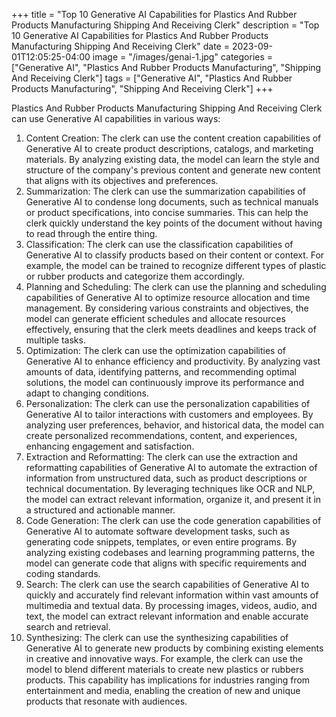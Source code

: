+++
title = "Top 10 Generative AI Capabilities for Plastics And Rubber Products Manufacturing Shipping And Receiving Clerk"
description = "Top 10 Generative AI Capabilities for Plastics And Rubber Products Manufacturing Shipping And Receiving Clerk"
date = 2023-09-01T12:05:25-04:00
image = "/images/genai-1.jpg"
categories = ["Generative AI", "Plastics And Rubber Products Manufacturing", "Shipping And Receiving Clerk"]
tags = ["Generative AI", "Plastics And Rubber Products Manufacturing", "Shipping And Receiving Clerk"]
+++

Plastics And Rubber Products Manufacturing Shipping And Receiving Clerk can use Generative AI capabilities in various ways:

1. Content Creation: The clerk can use the content creation capabilities of Generative AI to create product descriptions, catalogs, and marketing materials. By analyzing existing data, the model can learn the style and structure of the company's previous content and generate new content that aligns with its objectives and preferences.
2. Summarization: The clerk can use the summarization capabilities of Generative AI to condense long documents, such as technical manuals or product specifications, into concise summaries. This can help the clerk quickly understand the key points of the document without having to read through the entire thing.
3. Classification: The clerk can use the classification capabilities of Generative AI to classify products based on their content or context. For example, the model can be trained to recognize different types of plastic or rubber products and categorize them accordingly.
4. Planning and Scheduling: The clerk can use the planning and scheduling capabilities of Generative AI to optimize resource allocation and time management. By considering various constraints and objectives, the model can generate efficient schedules and allocate resources effectively, ensuring that the clerk meets deadlines and keeps track of multiple tasks.
5. Optimization: The clerk can use the optimization capabilities of Generative AI to enhance efficiency and productivity. By analyzing vast amounts of data, identifying patterns, and recommending optimal solutions, the model can continuously improve its performance and adapt to changing conditions.
6. Personalization: The clerk can use the personalization capabilities of Generative AI to tailor interactions with customers and employees. By analyzing user preferences, behavior, and historical data, the model can create personalized recommendations, content, and experiences, enhancing engagement and satisfaction.
7. Extraction and Reformatting: The clerk can use the extraction and reformatting capabilities of Generative AI to automate the extraction of information from unstructured data, such as product descriptions or technical documentation. By leveraging techniques like OCR and NLP, the model can extract relevant information, organize it, and present it in a structured and actionable manner.
8. Code Generation: The clerk can use the code generation capabilities of Generative AI to automate software development tasks, such as generating code snippets, templates, or even entire programs. By analyzing existing codebases and learning programming patterns, the model can generate code that aligns with specific requirements and coding standards.
9. Search: The clerk can use the search capabilities of Generative AI to quickly and accurately find relevant information within vast amounts of multimedia and textual data. By processing images, videos, audio, and text, the model can extract relevant information and enable accurate search and retrieval.
10. Synthesizing: The clerk can use the synthesizing capabilities of Generative AI to generate new products by combining existing elements in creative and innovative ways. For example, the clerk can use the model to blend different materials to create new plastics or rubbers products. This capability has implications for industries ranging from entertainment and media, enabling the creation of new and unique products that resonate with audiences.